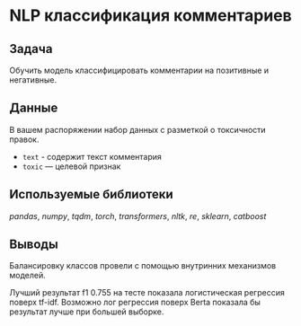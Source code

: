 # NLP классификация комментариев

## Задача

Обучить модель классифицировать комментарии на позитивные и негативные.

## Данные

В вашем распоряжении набор данных с разметкой о токсичности правок.
- `text` - содержит текст комментария
- `toxic` — целевой признак

## Используемые библиотеки
*pandas*, *numpy*, *tqdm*, *torch*, *transformers*, *nltk*, *re*, *sklearn*, *catboost*

## Выводы
Балансировку классов провели с помощью внутринних механизмов моделей.

Лучший результат f1 0.755 на тесте показала логистическая регрессия поверх tf-idf. Возможно лог регрессия поверх Bertа показала бы результат лучше при большей выборке.
